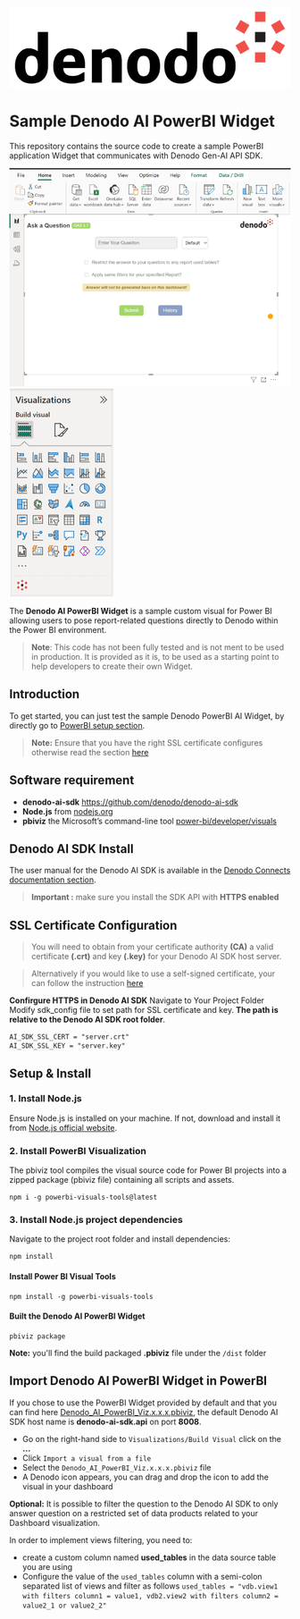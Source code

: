 
![Denodo Logo](assets/denodo-logo.png)
# Sample Denodo AI PowerBI Widget

This repository contains the source code to create a sample PowerBI application Widget that communicates with Denodo Gen-AI API SDK.

![DenodoPowerBIWidget](assets/pwbi_screenshot.png) ![Visual](assets/PWBI_Viz.png)

The **Denodo AI PowerBI Widget** is a sample custom visual for Power BI allowing users to pose report-related questions directly to Denodo within the Power BI environment. 

> **Note**: This code has not been fully tested and is not ment to be used in production. It is provided as it is, to be used as a starting point to help developers to create their own Widget.

## Introduction

To get started, you can just test the sample Denodo PowerBI AI Widget, by directly go to [PowerBI setup section](#import-denodo-ai-powerbi-widget-in-powerbi). 

> **Note:** Ensure that you have the right SSL certificate configures otherwise read the section [here](#ssl-certificate-configuration)

## Software requirement

* **denodo-ai-sdk** https://github.com/denodo/denodo-ai-sdk
* **Node.js** from [nodejs.org](https://nodejs.org/)
* **pbiviz** the Microsoft’s command-line tool [power-bi/developer/visuals](https://learn.microsoft.com/en-gb/power-bi/developer/visuals/environment-setup?tabs=desktop#install-pbiviz)

## Denodo AI SDK Install

The user manual for the Denodo AI SDK is available in the [Denodo Connects documentation section](https://github.com/denodo/denodo-ai-sdk#:~:text=in%20the%20Denodo%20Connects%20documentation%20section).

> **Important :** make sure you install the SDK API with **HTTPS enabled**

## SSL Certificate Configuration

> You will need to obtain from your certificate authority **(CA)** a valid certificate **(.crt)** and key **(.key)** for your Denodo AI SDK host server.

> Alternatively if you would like to use a self-signed certificate, your can follow the instruction [here](./README_SSL_Config.md)

**Confirgure HTTPS in Denodo AI SDK**
Navigate to Your Project Folder
Modify sdk_config file to set path for SSL certificate and key. **The path is relative to the Denodo AI SDK root folder**.

```
AI_SDK_SSL_CERT = "server.crt"
AI_SDK_SSL_KEY = "server.key"
```

## Setup & Install
### 1. Install Node.js

Ensure Node.js is installed on your machine. If not, download and install it from [Node.js official website](https://nodejs.org/).

### 2. Install PowerBI Visualization

The pbiviz tool compiles the visual source code for Power BI projects into a zipped package (pbiviz file) containing all scripts and assets.

```shell
npm i -g powerbi-visuals-tools@latest
```

### 3. Install Node.js project dependencies  
Navigate to the project root folder and install dependencies:
```shell
npm install
```

#### Install Power BI Visual Tools
```shell
npm install -g powerbi-visuals-tools
```

#### Built the Denodo AI PowerBI Widget
```shell
pbiviz package
```

**Note:** you'll find the build packaged **.pbiviz** file under the `/dist` folder

## Import Denodo AI PowerBI Widget in PowerBI

If you chose to use the PowerBI Widget provided by default and that you can find here [Denodo_AI_PowerBI_Viz.x.x.x.pbiviz](./Denodo_AI_PowerBI_Viz.0.3.0.0.pbiviz), the default Denodo AI SDK host name is **denodo-ai-sdk.api** on port **8008**.

* Go on the right-hand side to `Visualizations/Build Visual` click on the **...**
* Click `Import a visual from a file`
* Select the `Denodo_AI_PowerBI_Viz.x.x.x.pbiviz` file
* A Denodo icon appears, you can drag and drop the icon to add the visual in your dashboard

**Optional:**
It is possible to filter the question to the Denodo AI SDK to only answer question on a restricted set of data products related to your Dashboard visualization.

In order to implement views filtering, you need to:
* create a custom column named **used_tables** in the data source table you are using
* Configure the value of the `used_tables` column with  a semi-colon separated list of views and filter as follows `used_tables = "vdb.view1 with filters column1 = value1, vdb2.view2 with filters column2 = value2_1 or value2_2"`


